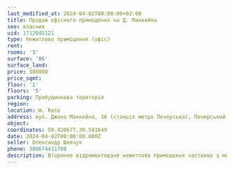 ```yaml
---
last_modified_at: 2024-04-02T00:00:00+02:00
title: Продаж офісного приміщення на Д. Маккейна
seo: власник
uid: 1712045121
type: Нежитлове приміщення (офіс)
rent:
rooms: '3'
surface: '86'
surface_land:
price: $86000
price_sqmt:
floor: '1'
floors: '5'
parking: Прибудинкова територія
region:
location: м. Київ
address: вул. Джона Маккейна, 36 (станція метро Печерська), Печерський район
object:
coordinates: 50.420677,30.541649
date: 2024-04-02T00:00:00.000Z
seller: Олександр Шевчук
phone: 380674431700
description: Вторинне відремонтоване нежитлове приміщення частково з меблями, придатне і готове до використання
---
```

